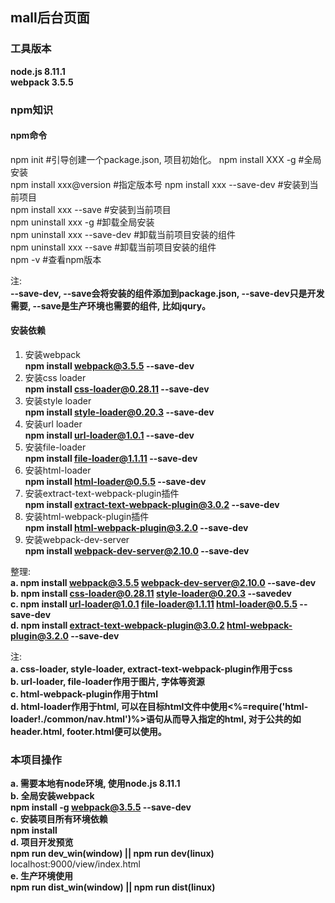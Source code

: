 ## mall后台页面

### 工具版本
**node.js 8.11.1** <br/>
**webpack 3.5.5**

### npm知识
#### npm命令
npm init                     #引导创建一个package.json, 项目初始化。
npm install XXX -g           #全局安装<br/>
npm install xxx@version      #指定版本号
npm install xxx --save-dev   #安装到当前项目<br/>
npm install xxx --save       #安装到当前项目<br/>
npm uninstall xxx -g         #卸载全局安装<br/>
npm uninstall xxx --save-dev #卸载当前项目安装的组件<br/>
npm uninstall xxx --save     #卸载当前项目安装的组件  <br/>
npm -v                       #查看npm版本<br/>

注:<br/>
**--save-dev, --save会将安装的组件添加到package.json, --save-dev只是开发需要, --save是生产环境也需要的组件, 比如jqury。**

#### 安装依赖
1. 安装webpack <br/>
**npm install webpack@3.5.5 --save-dev**
2. 安装css loader <br/>
**npm install css-loader@0.28.11 --save-dev**
3. 安装style loader <br/>
**npm install style-loader@0.20.3 --save-dev**
4. 安装url loader <br/>
**npm install url-loader@1.0.1 --save-dev**
5. 安装file-loader<br/>
**npm install file-loader@1.1.11 --save-dev**
6. 安装html-loader <br/>
**npm install html-loader@0.5.5 --save-dev**
6. 安装extract-text-webpack-plugin插件 <br/>
**npm install extract-text-webpack-plugin@3.0.2 --save-dev**
7. 安装html-webpack-plugin插件  <br/>
**npm install html-webpack-plugin@3.2.0 --save-dev**
8. 安装webpack-dev-server  <br/>
**npm install webpack-dev-server@2.10.0 --save-dev**

整理:<br/>
**a. npm install webpack@3.5.5 webpack-dev-server@2.10.0 --save-dev** <br/>
**b. npm install css-loader@0.28.11 style-loader@0.20.3 --savedev** <br/> 
**c. npm install url-loader@1.0.1 file-loader@1.1.11 html-loader@0.5.5 --save-dev**  <br/>
**d. npm install extract-text-webpack-plugin@3.0.2 html-webpack-plugin@3.2.0 --save-dev** <br/>

注:<br/>
**a. css-loader, style-loader, extract-text-webpack-plugin作用于css**<br/>
**b. url-loader, file-loader作用于图片, 字体等资源**<br/>
**c. html-webpack-plugin作用于html** <br/>
**d. html-loader作用于html, 可以在目标html文件中使用<%=require('html-loader!./common/nav.html')%>语句从而导入指定的html, 对于公共的如header.html, footer.html便可以使用。**

### 本项目操作
**a. 需要本地有node环境, 使用node.js 8.11.1**<br/>
**b. 全局安装webpack** <br/>
**npm install -g webpack@3.5.5 --save-dev** <br/>
**c. 安装项目所有环境依赖** <br/>
**npm install** <br/>
**d. 项目开发预览** <br/>
**npm run dev_win(window) || npm run dev(linux)**<br/>
localhost:9000/view/index.html <br/>
**e. 生产环境使用** <br/>
**npm run dist_win(window) || npm run dist(linux)**